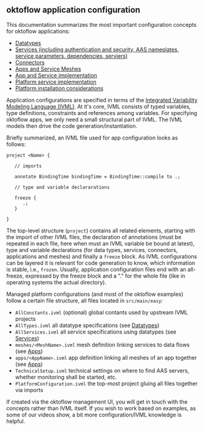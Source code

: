 ## oktoflow application configuration

This documentation summarizes the most important configuration concepts for oktoflow applications:
- [Datatypes](types.MD)
- [Services (including authentication and security, AAS nameplates, service parameters, dependencies, serviers)](services.MD)
- [Connectors](connectors.MD)
- [Apps and Service Meshes](apps.MD)
- [App and Service implementation](implementation.MD)
- [Platform service implementation](platform.MD)
- [Platform installation considerations](install.MD)

Application configurations are specified in terms of the [Integrated Variability Modeling Language (IVML)](http://projects.sse.uni-hildesheim.de/easy/docs-git/docPreview/IVML%20Language%20Spec.pdf). At it's core, IVML consists of typed variables, type definitions, constraints and references among variables. For specifying oktoflow apps, we only need a small structural part of IVML. The IVML models then drive the code generation/instantiation.

Briefly summarized, an IVML file used for app configuration looks as follows:

```
project <Name> {

   // imports

   annotate BindingTime bindingTime = BindingTime::compile to .;

   // type and variable declararations
    
   freeze {
      .;
   }

}
```

The top-level structure (`project`) contains all related elements, starting with the import of other IVML files, the declaration of annotations (must be repeated in each file, here when must an IVML variable be bound at latest), type and variable declarations (for data types, services, connectors, applications and meshes) and finally a `freeze` block. As IVML configurations can be layered it is relevant for code generation to know, which information is stable, i.e., `frozen`. Usually, application configuration files end with an all-freeze, expressed by the freeze block and a "." for the whole file (like in operating systems the actual directory).

Managed platform configurations (and most of the oktoflow examples) follow a certain file structure, all files located in `src/main/easy`:
- `AllConstants.ivml` (optional) global contants used by upstream IVML projects
- `AllTypes.ivml` all datatype specifications (see [Datatypes](types.MD))
- `AllServices.ivml` all service specifications using datatypes (see [Services](services.MD))
- `meshes/<MeshName>.ivml` mesh definition linking services to data flows (see [Apps](apps.MD))
- `apps/<AppName>.ivml` app definition linking all meshes of an app together (see [Apps](apps.MD))
- `TechnicalSetup.ivml` technical settings on where to find AAS servers, whether monitoring shall be started, etc.
- `PlatformConfiguration.ivml` the top-most project gluing all files together via imports

If created via the oktoflow management UI, you will get in touch with the concepts rather than IVML itself. If you wish to work based on examples, as some of our videos show, a bit more configuration/IVML knowledge is helpful. 
